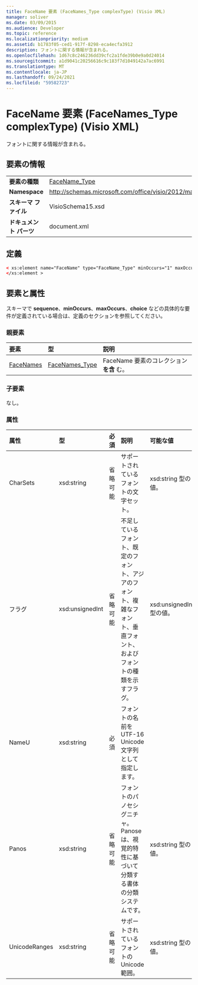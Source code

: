 ```yaml
---
title: FaceName 要素 (FaceNames_Type complexType) (Visio XML)
manager: soliver
ms.date: 03/09/2015
ms.audience: Developer
ms.topic: reference
ms.localizationpriority: medium
ms.assetid: b1783f05-ced1-917f-8298-eca4ecfa3912
description: フォントに関する情報が含まれる。
ms.openlocfilehash: 1d67c8c246236dd39cfc2a1fde39b0e9a0d24014
ms.sourcegitcommit: a1d9041c20256616c9c183f7d1049142a7ac6991
ms.translationtype: MT
ms.contentlocale: ja-JP
ms.lasthandoff: 09/24/2021
ms.locfileid: "59582723"
---
```

# <a name="facename-element-facenames_type-complextype-visio-xml"></a>FaceName 要素 (FaceNames_Type complexType) (Visio XML)

フォントに関する情報が含まれる。
  
## <a name="element-information"></a>要素の情報

|||
|:-----|:-----|
|**要素の種類** <br/> |[FaceName_Type](facename_type-complextypevisio-xml.md) <br/> |
|**Namespace** <br/> |http://schemas.microsoft.com/office/visio/2012/main  <br/> |
|**スキーマ ファイル** <br/> |VisioSchema15.xsd  <br/> |
|**ドキュメント パーツ** <br/> |document.xml  <br/> |
   
## <a name="definition"></a>定義

```XML
< xs:element name="FaceName" type="FaceName_Type" minOccurs="1" maxOccurs="unbounded" >
</xs:element > 
```

## <a name="elements-and-attributes"></a>要素と属性

スキーマで **sequence**、**minOccurs**、**maxOccurs**、**choice** などの具体的な要件が定義されている場合は、定義のセクションを参照してください。 
  
### <a name="parent-elements"></a>親要素

|**要素**|**型**|**説明**|
|:-----|:-----|:-----|
|[FaceNames](facenames-element-visiodocument_type-complextypevisio-xml.md) <br/> |[FaceNames_Type](facenames_type-complextypevisio-xml.md) <br/> |FaceName 要素のコレクション **を含** む。  <br/> |
   
### <a name="child-elements"></a>子要素

なし。
  
### <a name="attributes"></a>属性

|**属性**|**型**|**必須**|**説明**|**可能な値**|
|:-----|:-----|:-----|:-----|:-----|
|CharSets  <br/> |xsd:string  <br/> |省略可能  <br/> |サポートされているフォントの文字セット。  <br/> |xsd:string 型の値。  <br/> |
|フラグ  <br/> |xsd:unsignedInt  <br/> |省略可能  <br/> |不足しているフォント、既定のフォント、アジアのフォント、複雑なフォント、垂直フォント、およびフォントの種類を示すフラグ。  <br/> |xsd:unsignedInt 型の値。  <br/> |
|NameU  <br/> |xsd:string  <br/> |必須  <br/> |フォントの名前を UTF-16 Unicode 文字列として指定します。  <br/> ||
|Panos  <br/> |xsd:string  <br/> |省略可能  <br/> |フォントのパノセシグニチャ。 Panose は、視覚的特性に基づいて分類する書体の分類システムです。  <br/> |xsd:string 型の値。  <br/> |
|UnicodeRanges  <br/> |xsd:string  <br/> |省略可能  <br/> |サポートされているフォントの Unicode 範囲。  <br/> |xsd:string 型の値。  <br/> |
   

